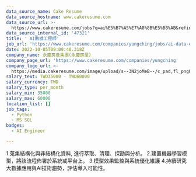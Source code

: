 ```yaml
---
data_source_name: Cake Resume
data_source_hostname: www.cakeresume.com
data_source_url: >-
  https://www.cakeresume.com/jobs?q=ai%E5%B7%A5%E7%A8%8B%E5%B8%AB&refinementList%5Blang_[…]y_type%5D=per_year&range%5Bsalary_range%5D%5Bmin%5D=1000000
data_source_internal_id: '47321'
title: ' AI數據工程師'
job_url: 'https://www.cakeresume.com/companies/yungching/jobs/ai-data-engineer'
date: 2022-10-05T09:09:40.318Z
company_name: 永慶房產集團(永慶房屋)
company_page_url: 'https://www.cakeresume.com/companies/yungching'
company_logo_url: >-
  https://media.cakeresume.com/image/upload/s--3N2joMeB--/c_pad,fl_png8,h_200,w_200/v1579175547/hougweyt6y4hpffsrmtz.png
salary_text: TWD35000 - TWD60000
salary_currency: TWD
salary_type: per_month
salary_min: 35000
salary_max: 60000
location_list: []
job_tags:
  - Python
  - MS SQL
badges:
  - AI Engineer

---
```


1.蒐集結構化與非結構化資料, 進行萃取、清理、探勘與分析。 2.建置機器學習模型，將該流程佈署於系統或平台上。 3.模型效果監控與系統優化維護 4.持續研究大數據應用與AI技術趨勢，評估導入可能性。